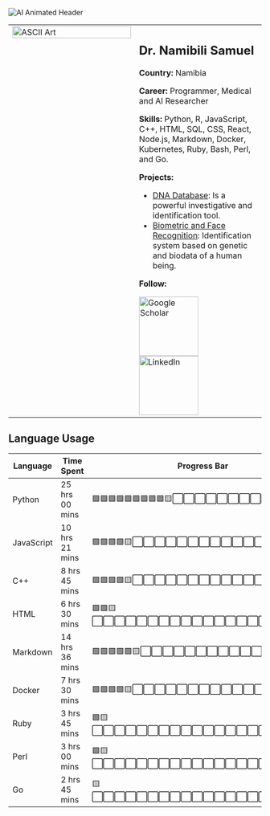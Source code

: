 ![AI Animated Header](https://github.com/Nambili-Samuel/Artificial-Intelligence/blob/main/AI.gif)

<table>
  <tr>
    <td style="width: 50%; vertical-align: top;">
      <img src="https://blogger.googleusercontent.com/img/b/R29vZ2xl/AVvXsEjM3JTx3doFvBfXoZK8gt0g5TH5rwzW2inhaD9E0wgM5yes434A0ScMyU8CEku0Z2hAtbNOnsiKyhQbH-osNvFC1yOcsNlSyNTSIPVKJa4PUAUUFmq3TW7HoOolNuBdewWZFxwJJdfzGs1EhcRsh0gRXw97HlLXbQTyRlqO4TQU0fUPrKSnq6nVeXy7UuQy/s16000/ascii-art.png" alt="ASCII Art" style="width: 100%;">
    </td>
    <td style="width: 50%; vertical-align: top;">
      <h2>Dr. Namibili Samuel</h2>
      <p><strong>Country:</strong> Namibia</p>
      <p><strong>Career:</strong> Programmer, Medical and AI Researcher</p>
      <p><strong>Skills:</strong> Python, R, JavaScript, C++, HTML, SQL, CSS, React, Node.js, Markdown, Docker, Kubernetes, Ruby, Bash, Perl, and Go.</p>
      <p><strong>Projects:</strong></p>
      <ul>
        <li><a href="https://web.archive.org/web/20180820103055/http://nambilisamuel.com/dna%20collection.htm">DNA Database</a>: Is a powerful investigative and identification tool.</li>
        <li><a href="https://github.com/Nambili-Samuel/Face-Recognition">Biometric and Face Recognition</a>: Identification system based on genetic and biodata of a human being.</li>
      </ul>
      <p><strong>Follow:</strong></p>
      <a href="https://scholar.google.com/citations?user=p2GpjsQAAAAJ&hl=en" target="_blank">
        <img src="https://blogger.googleusercontent.com/img/b/R29vZ2xl/AVvXsEjALW1UbTnOJmgk2-m3rSga9cazdFVG1K8ktDYbKuNtzEUo1Ss8MENTxDgRYS0qPpndTo7Oa1ko8k2RptnEi5pQ8PnQaUXFVhUUWKC5fgiiTSpDKS0BE-S5msf7Pcv9t0HFeIulB6tG60DBGimKQ3s4sXZ_Nc5mKYpoqgS5O0zw_QRuubgy2WTPTyq0Nliu/s1600/google%20scholar.png" alt="Google Scholar" style="width: 118px;">
      </a>
       <a href="https://www.linkedin.com/in/nambilisamuel/" target="_blank">
        <img src="https://blogger.googleusercontent.com/img/b/R29vZ2xl/AVvXsEh3Mk6zfF68vldmFmE3q_fMV7BV1Y5PimIj1GFbTkTVSBDSbxgwL7ttCx5BiSxOQSo-hxvb-HaNWjFoqKQFvknEbSllkNepgaXKMRUVFZd0Cu-jpTkKOlzR9Oe5mn7I-8Zvpb-5EbTUCCvU7sOKJ9LhAKt7FqRpgn8NS4vamGsquyP3WUSsqP1ddWtQ5jJC/s16000/Linkedin.png" alt="LinkedIn" style="width: 118px;">
      </a>
    </td>
  </tr>
</table>

## Language Usage

| Language      | Time Spent     | Progress Bar       | Percentage |
| ------------- | -------------- | ------------------ | ---------- |
| Python        | 25 hrs 00 mins | 🟩🟩🟩🟩🟩🟩🟩🟩🟩🟨⬜⬜⬜⬜⬜⬜⬜⬜⬜⬜ | 18.00%     |
| JavaScript    | 10 hrs 21 mins | 🟩🟩🟩🟩🟨⬜⬜⬜⬜⬜⬜⬜⬜⬜⬜⬜⬜⬜⬜⬜ | 07.45%     |
| C++           | 8 hrs 45 mins  | 🟩🟩🟩🟩🟨⬜⬜⬜⬜⬜⬜⬜⬜⬜⬜⬜⬜⬜⬜⬜ | 06.30%     |
| HTML          | 6 hrs 30 mins  | 🟩🟩🟨⬜⬜⬜⬜⬜⬜⬜⬜⬜⬜⬜⬜⬜⬜⬜⬜⬜⬜ | 04.68%     |
| Markdown      | 14 hrs 36 mins | 🟩🟩🟩🟩🟩🟨⬜⬜⬜⬜⬜⬜⬜⬜⬜⬜⬜⬜⬜⬜⬜ | 10.51%     |
| Docker        | 7 hrs 30 mins  | 🟩🟩🟩🟩🟨⬜⬜⬜⬜⬜⬜⬜⬜⬜⬜⬜⬜⬜⬜⬜ | 05.40%     |
| Ruby          | 3 hrs 45 mins  | 🟩🟨⬜⬜⬜⬜⬜⬜⬜⬜⬜⬜⬜⬜⬜⬜⬜⬜⬜⬜⬜ | 02.70%     |
| Perl          | 3 hrs 00 mins  | 🟩🟨⬜⬜⬜⬜⬜⬜⬜⬜⬜⬜⬜⬜⬜⬜⬜⬜⬜⬜⬜ | 02.16%     |
| Go            | 2 hrs 45 mins  | 🟨⬜⬜⬜⬜⬜⬜⬜⬜⬜⬜⬜⬜⬜⬜⬜⬜⬜⬜⬜⬜ | 01.98%     |

